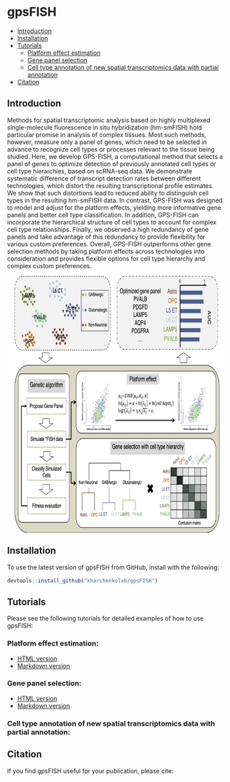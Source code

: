 # gpsFISH
- [Introduction](#introduction)
- [Installation](#installation)
- [Tutorials](#tutorials)
  * [Platform effect estimation](#platform-effect-estimation)
  * [Gene panel selection](#gene-panel-selection)
  * [Cell type annotation of new spatial transcriptomics data with partial annotation](#cell-type-annotation-of-new-spatial-transcriptomics-data-with-partial-annotation)
- [Citation](#citation)


## Introduction
Methods for spatial transcriptomic analysis based on highly multiplexed single-molecule fluorescence in situ hybridization (hm-smFISH) hold particular promise in analysis of complex tissues. Most such methods, however, measure only a panel of genes, which need to be selected in advance to recognize cell types or processes relevant to the tissue being studied. Here, we develop GPS-FISH, a computational method that selects a panel of genes to optimize detection of previously annotated cell types or cell type hierarchies, based on scRNA-seq data. We demonstrate systematic difference of transcript detection rates between different technologies, which distort the resulting transcriptional profile estimates. We show that such distortions lead to reduced ability to distinguish cell types in the resulting hm-smFISH data. In contrast, GPS-FISH was designed to model and adjust for the platform effects, yielding more informative gene panels and better cell type classification. In addition, GPS-FISH can incorporate the hierarchical structure of cell types to account for complex cell type relationships. Finally, we observed a high redundancy of gene panels and take advantage of this redundancy to provide flexibility for various custom preferences. Overall, GPS-FISH outperforms other gene selection methods by taking platform effects across technologies into consideration and provides flexible options for cell type hierarchy and complex custom preferences. 

<img src="inst/workflow.jpg" align="center" height="600">

## Installation
To use the latest version of gpsFISH from GitHub, install with the following:

``` r
devtools::install_github("kharchenkolab/gpsFISH")
```

## Tutorials

Please see the following tutorials for detailed examples of how to use gpsFISH: 

### Platform effect estimation:
* [HTML version](https://htmlpreview.github.io/?https://github.com/kharchenkolab/gpsFISH/blob/main/doc/simulation_training.html)
* [Markdown version](doc/simulation_training.Rmd)

### Gene panel selection:
* [HTML version](https://htmlpreview.github.io/?https://github.com/kharchenkolab/gpsFISH/blob/main/doc/gene_panel_selection.html)
* [Markdown version](doc/gene_panel_selection.Rmd)

### Cell type annotation of new spatial transcriptomics data with partial annotation:


## Citation

If you find gpsFISH useful for your publication, please cite:
